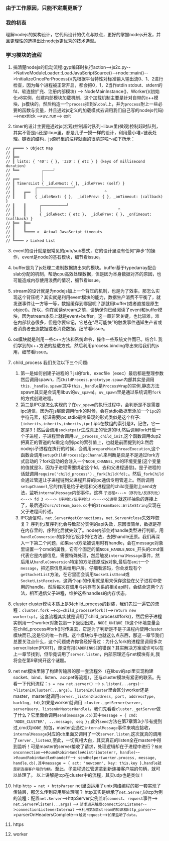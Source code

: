 ### 由于工作原因，只能不定期更新了
### 我的初衷
理解nodejs的架构设计，它代码设计的优点与缺点，更好的掌握nodejs开发，并且更理性的选择出比nodejs更优秀的技术选型。

### 学习模块的流程
1. 搞清楚nodejs的启动流程:gyp编译时执行action-->js2c.py-->NativeModuleLoader::LoadJavaScriptSource()-->node::main()-->InitializeOncePerProcess()(先根据平台特性对标准输入输出流0、1、2进行检查，因为每个进程被正常开启，都会把0，1，2当作stdin stdout、stderr的fd、软连接扩充、注册内部模块) --> NodeMainInstance()、Worker()(初始化v8实例、创建内部模块加载机制，这个加载机制主要是针对自带的c++模块、js模块的。然后构造一个`process`挂到`Global`上，并为`process`附上一些必要的函数与变量，并且通过js定义的加载模式去调用我们自己写的nodejs代码) -->nexttick -->uv_run--> exit

2. timer的设计主要是通过js(宏观)控制超时队列+libuv里(微观)控制超时队列，其实不管是js还是libuv里，都是几乎一摸一样的设计，利用最小堆+链表处理。链表的结构，js源码里的注释就画的很清楚啦～如下所示：
```
// ╔════ > Object Map
// ║
// ╠══
// ║ lists: { '40': { }, '320': { etc } } (keys of millisecond duration)
// ╚══          ┌────┘
//              │
// ╔══          │
// ║ TimersList { _idleNext: { }, _idlePrev: (self) }
// ║         ┌────────────────┘
// ║    ╔══  │                              ^
// ║    ║    { _idleNext: { },  _idlePrev: { }, _onTimeout: (callback) }
// ║    ║      ┌───────────┘
// ║    ║      │                                  ^
// ║    ║      { _idleNext: { etc },  _idlePrev: { }, _onTimeout: (callback) }
// ╠══  ╠══
// ║    ║
// ║    ╚════ >  Actual JavaScript timeouts
// ║
// ╚════ > Linked List

```

3. event的设计就是很常见的pub/sub模式，它的设计里没有任何“异步”的操作，event是node的基石模块，细节看issue。

4. buffer是为了js处理二进制数据搞出来的模块。buffer基于typedarray配合slab分配的机制，帮助cpu高效处理数据，但是因为本身数据对齐的原因，也可能造成内存使用浪费的情况，细节看issue。

5. stream的设计就是为nodejs加上一个背压的机制，也是为了效率。那怎么实现这个背压呢？其实就是利用event模块的能力，数据生产消费不平衡了，就发送事件让一方等一等，数据缓存到哪里呢？那就用buffer(或者直接是原生object)。所以，你在阅读stream之前，请确保你已经阅读了event和buffer模块，因为stream本质上就是event+buffer。这一章非常关键，也比较难，难在内部状态很多，但是你要牢记，它总在“尽可能快”的触发事件通知生产者或者消费者去造数据或者消费数据，细节看issue。

6. os模块就是利用一些c++方法和系统命令，操作一些系统文件而已。结合1. 我们学到的c++方法的挂载方式，然后利用process.binding导出来给我们的js用，细节看issue。

7. child_process 我们关注以下三个问题:
   1. 第一是如何创建子进程的？js的fork、execfile（exec）最后都是整理参数然后调用spawn，而`ChildProcess.prototype.spawn`内部其实是调用`this._handle.spawn`(其中`this._handle`是`ProcessWrap`的实例,静态方法spawn其实是会调用libuv的`uv_spawn`)。`uv_spawn`里是通过系统调用`fork`的方式创建进程。
   2. 第二是IPC是怎么实现的？在`uv_spawn`的执行过程中，会判断是不是需要ipc通信，因为在js层面调用fork的时候，会在stdio数据里添加一个`ipc`的字符元素，标识需要ipc,stdio最终呈现的形式类似是这个样子:`[inherits,inherits,inherits,ipc]`.ipc在数组的索引是3，记住，它一定是3！然后会调用`socketpair`生成真正的管道的fd,然后调用fork开启一个子进程，子进程里会调用`uv__process_child_init`,这个函数调用dup2把真正的管道的fd重定向到ipc的索引值上，也就是前面提到的3.然后nodejs子进程在执行的时候，会调用`prepareMainThreadExecution`,这个函数会调用`setupChildProcessIpcChannel`来判断是否是不是通过fork方式启动的？fork启动的会注入一个`NODE_CHANNEL_FD`的环境变量(这个变量的值就是3，因为子进程需要绑定这个fd，去和父进程通信)。是子进程的话就调用`require('child_process')._forkChild(fd);`。然后`_forkChild`会通过管道让子进程链到父进程开辟的ipc通信专用管道上。然后调用`setupChannel`,它的作用是给子进程和父进程里的child变量附上send方法，监听`internalMessage`内部事件。这样 `子进程<--->（序列化/反序列化）<---> fd 3 <--->（序列化/反序列化）<---->父进程` 就这样抽象的连接上了，最后通过`src/stream_base.cc`中的`StreamBase::WriteString`实现在父子进程间传递。
   3. IPC通信时，`net.Server#getConnections`，`net.Server#close`失效咋恢复？ 序列化/反序列化会导致部分实例的api失效，原因很简单，数据是存在内存里的，序列化后就失效了。node内部会对handle类型进行判断，用`handleConversion`的序列化/反序列化方法，去把handle还原。我们再深入一下第二个问题，如果`send`方法被调用时有handle，会在message对象里设置一个cmd的属性，它有个固定的值`NODE_HANDLE`,`NODE_`开头的cmd值代表它是内部信息，需要特殊处理，然后触发`internalMessage`事件，然后用从`handleConversion`特定的方法还原成js对象,最后在`emit`一个`message`，把还原信息丢给用户层。仔细看源码，你会发现有个`getSocketList`方法，在它里面会调用`SocketListSend`或`SocketListReceive`，这两个api的作用就是用来保存这些在父子进程中使用的handle。然后每次在调用与内存有关系的相关api时，会结合这两个方法，相互通信父子进程，维护这些handles的内存状态。
  
8. cluster cluster模块本质上是对child_process的封装，我们先过一遍它的流程：`cluster.fork` -->`cp=child_process#fork()`-->`return new worker(cp)`。这套流程其实就是调用了child_process#fork()，然后把子进程实例用一个worker对象包裹一下返回出来。`NODE_UNIQUE_ID`这个环境变量会在child_process#fork()时传进去，它是为了判断是不是子进程内使用cluster模块而已,这是它的唯一作用。这个模块似乎也就这么点东西，那这一章节我们总要关注点什么，这个问题或许你曾经好奇过：为什么fork的进程里调用多次server.listen(PORT)，却没有报`EADDRINUSE`的错误？其实解决方案或许可以在上一章节找到，但毕竟调用了`server.listen`，内部原理还与net模块有关,我将会在第9章揭开这个谜题。
 
9. net net模块里除了构建传输层的那一套流程外（在libuv的api里实现构建socket、bind、listen、accpet等流程），还与cluster模块有紧密的联系。先看一下代码流程：`s = new net.server()` --> `s.listen(...args)`-->`listenInCluster(...args)`。`listenInCluster`里会区分worker还是master，master就调用`server._listen2(address, port, addressType, backlog, fd)`,如果是worker就调用` cluster._getServer(server, serverQuery, listenOnMasterHandle)`。我们先看看`cluster._getServer`做了什么？它里面会调用`send(message,cb)`其中`message = { cmd: 'NODE_CLUSTER', ...message, seq };`,此外`send`方法在第7章第3小节有提到过,cmd为`NODE_`的包，master会通过`internalMessage`事件来响应接收，`internalMessage`对应的cb里面又调用了一次`server.listen`,这次就真的调用了`server._listen2`,至此，一切真相大白，其实真正的listen全在master中得到监听！可是master的server接收了请求，处理逻辑却在子进程中进行？`触发onconnection`-->`RoundRobinHandle#distribute(err, handle)`-->`RoundRobinHandle#handoff`-->` sendHelper(worker.process, message, handle,cb),其中message = { act: 'newconn', key: this.key },handle就是新连接客户端的句柄`。至此，子进程通过管道拿到新连接客户端的句柄，就可以处理了。 以上讲解是tcp在cluster中的流程，其实udp也是类似！

10. http `http = net + httpParser` net里面运用了unix网络编程的那一套实现了传输层，那怎么传到应用层处理呢？ http其实是继承了`net.Server`,以tcp为例的流程：配置`net.Server`-->httpServer实例监听`connect`、`request`事件--> `net.Server#listen(...args)` --> `请求进来触发connectionListener`-->`connectionListenerInternal`
-->`利用第5章stream的知识和http_parser`-->parserOnHeadersComplete-->`触发request`-->`如果监听了data，`

11. https

12. worker

